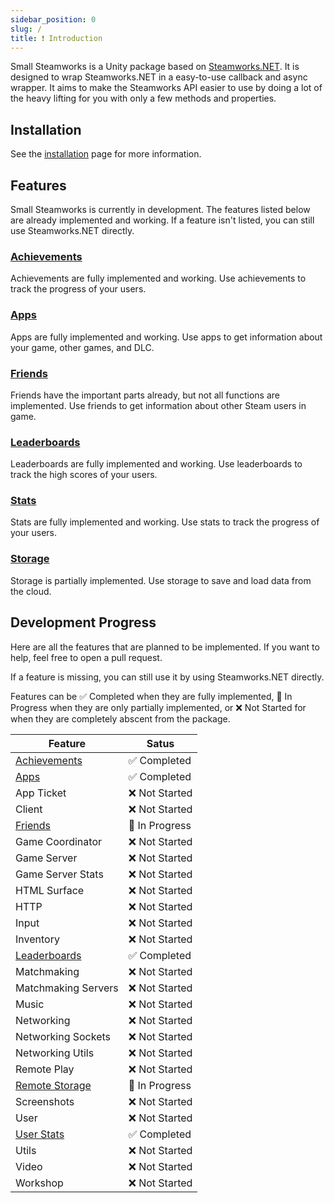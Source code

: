 ```yaml
---
sidebar_position: 0
slug: /
title: ❗ Introduction
---
```


Small Steamworks is a Unity package based on [Steamworks.NET](https://github.com/rlabrecque/Steamworks.NET). It is designed to wrap Steamworks.NET in a easy-to-use callback and async wrapper. It aims to make the Steamworks API easier to use by doing a lot of the heavy lifting for you with only a few methods and properties.

## Installation

See the [installation](installation) page for more information.

## Features

Small Steamworks is currently in development. The features listed below are already implemented and working. If a feature isn't listed, you can still use Steamworks.NET directly.

### [Achievements](achievements)
Achievements are fully implemented and working. Use achievements to track the progress of your users.

### [Apps](apps)
Apps are fully implemented and working. Use apps to get information about your game, other games, and DLC.

### [Friends](friends)
Friends have the important parts already, but not all functions are implemented. Use friends to get information about other Steam users in game.

### [Leaderboards](leaderboards)
Leaderboards are fully implemented and working. Use leaderboards to track the high scores of your users.

### [Stats](stats)
Stats are fully implemented and working. Use stats to track the progress of your users.

### [Storage](storage)
Storage is partially implemented. Use storage to save and load data from the cloud.

## Development Progress

Here are all the features that are planned to be implemented. If you want to help, feel free to open a pull request.

If a feature is missing, you can still use it by using Steamworks.NET directly.

Features can be ✅ Completed when they are fully implemented, 🚧 In Progress when they are only partially implemented, or ❌ Not Started for when they are completely abscent from the package.

| Feature                      | Satus         |
| ---------------------------- | ------------- |
| [Achievements](achievements) | ✅ Completed   |
| [Apps](apps)                 | ✅ Completed   |
| App Ticket                   | ❌ Not Started |
| Client                       | ❌ Not Started |
| [Friends](friends)           | 🚧 In Progress |
| Game Coordinator             | ❌ Not Started |
| Game Server                  | ❌ Not Started |
| Game Server Stats            | ❌ Not Started |
| HTML Surface                 | ❌ Not Started |
| HTTP                         | ❌ Not Started |
| Input                        | ❌ Not Started |
| Inventory                    | ❌ Not Started |
| [Leaderboards](leaderboards) | ✅ Completed   |
| Matchmaking                  | ❌ Not Started |
| Matchmaking Servers          | ❌ Not Started |
| Music                        | ❌ Not Started |
| Networking                   | ❌ Not Started |
| Networking Sockets           | ❌ Not Started |
| Networking Utils             | ❌ Not Started |
| Remote Play                  | ❌ Not Started |
| [Remote Storage](storage)    | 🚧 In Progress |
| Screenshots                  | ❌ Not Started |
| User                         | ❌ Not Started |
| [User Stats](stats)          | ✅ Completed   |
| Utils                        | ❌ Not Started |
| Video                        | ❌ Not Started |
| Workshop                     | ❌ Not Started |